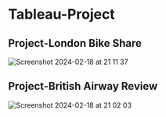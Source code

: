 # Tableau-Project

## Project-London Bike Share

![Screenshot 2024-02-18 at 21 11 37](https://github.com/nishathmhd/Tableau-Project/assets/117710744/6142db8b-4a14-4a66-925e-bfb9f143ae84)

## Project-British Airway Review

![Screenshot 2024-02-18 at 21 02 03](https://github.com/nishathmhd/Tableau-Project/assets/117710744/f2134407-86f4-4d0b-b684-aee5a2d6e73e)
